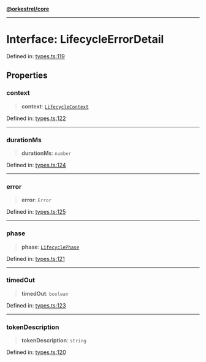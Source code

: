 [**@orkestrel/core**](../index.md)

***

# Interface: LifecycleErrorDetail

Defined in: [types.ts:119](https://github.com/orkestrel/core/blob/ccb170966790f428093f11a71a5646a6e842dbf9/src/types.ts#L119)

## Properties

### context

> **context**: [`LifecycleContext`](../type-aliases/LifecycleContext.md)

Defined in: [types.ts:122](https://github.com/orkestrel/core/blob/ccb170966790f428093f11a71a5646a6e842dbf9/src/types.ts#L122)

***

### durationMs

> **durationMs**: `number`

Defined in: [types.ts:124](https://github.com/orkestrel/core/blob/ccb170966790f428093f11a71a5646a6e842dbf9/src/types.ts#L124)

***

### error

> **error**: `Error`

Defined in: [types.ts:125](https://github.com/orkestrel/core/blob/ccb170966790f428093f11a71a5646a6e842dbf9/src/types.ts#L125)

***

### phase

> **phase**: [`LifecyclePhase`](../type-aliases/LifecyclePhase.md)

Defined in: [types.ts:121](https://github.com/orkestrel/core/blob/ccb170966790f428093f11a71a5646a6e842dbf9/src/types.ts#L121)

***

### timedOut

> **timedOut**: `boolean`

Defined in: [types.ts:123](https://github.com/orkestrel/core/blob/ccb170966790f428093f11a71a5646a6e842dbf9/src/types.ts#L123)

***

### tokenDescription

> **tokenDescription**: `string`

Defined in: [types.ts:120](https://github.com/orkestrel/core/blob/ccb170966790f428093f11a71a5646a6e842dbf9/src/types.ts#L120)
